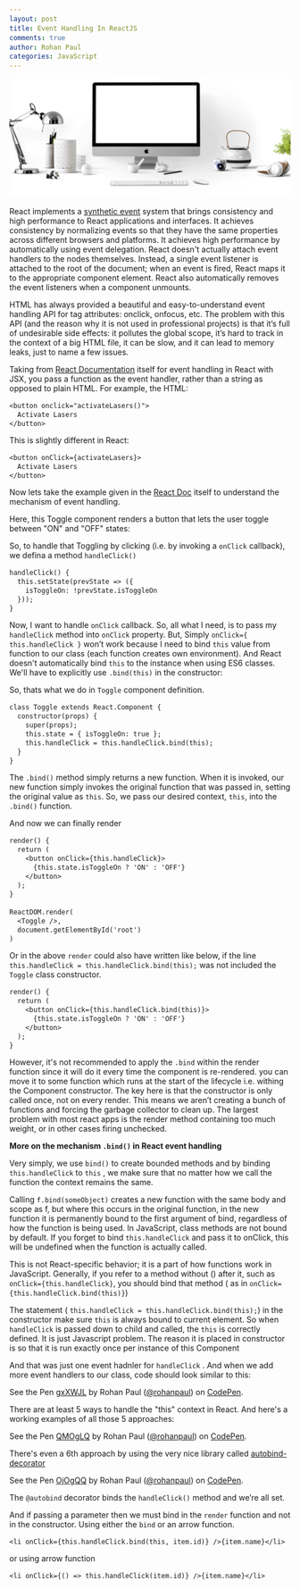 ```yaml
---
layout: post
title: Event Handling In ReactJS
comments: true
author: Rohan Paul
categories: JavaScript
---
```

<img src="/images/fulls/Event-Handling-ReactJS.png" class="fit image">

React implements a [synthetic event](https://facebook.github.io/react/docs/events.html) system that brings consistency and high performance to React
applications and interfaces. It achieves consistency by normalizing events so that they have the same properties across different browsers and platforms.
It achieves high performance by automatically using event delegation. React doesn't actually attach
event handlers to the nodes themselves. Instead, a single event listener is attached to the root of the document; when an event is fired, React maps it to the appropriate component element. React also
automatically removes the event listeners when a component unmounts.

HTML has always provided a beautiful and easy-to-understand event handling API for tag attributes:
onclick, onfocus, etc. The problem with this API (and the reason why it is not used in professional projects)
is that it’s full of undesirable side effects: it pollutes the global scope, it’s hard to track in the context of a big
HTML file, it can be slow, and it can lead to memory leaks, just to name a few issues.

Taking from [React Documentation](https://facebook.github.io/react/docs/handling-events.html) itself for event handling in React with JSX, you pass a function as the event handler, rather than a string as opposed to plain HTML.
For example, the HTML:

```
<button onclick="activateLasers()">
  Activate Lasers
</button>
```

This is slightly different in React:

```
<button onClick={activateLasers}>
  Activate Lasers
</button>
```

Now lets take the example given in the [React Doc](https://facebook.github.io/react/docs/handling-events.html) itself to understand the mechanism of event handling.

Here,  this Toggle component renders a button that lets the user toggle between "ON" and "OFF" states:

So, to handle that Toggling by clicking (i.e. by invoking a ``onClick`` callback), we defina a method ``handleClick()`` 

```
handleClick() {
  this.setState(prevState => ({
    isToggleOn: !prevState.isToggleOn
  }));
}
```

Now, I want to handle ``onClick`` callback. So, all what I need, is to pass my ``handleClick`` method into ``onClick`` property. But, Simply ``onClick={ this.handleClick }`` won’t work because I need to bind ``this`` value from function to our class (each function creates own environment). And React doesn't automatically bind ``this`` to the instance when using ES6 classes. We'll have to explicitly use ``.bind(this)`` in the constructor:

So, thats what we do in ``Toggle`` component definition.

```
class Toggle extends React.Component {
  constructor(props) {
    super(props);
    this.state = { isToggleOn: true };
    this.handleClick = this.handleClick.bind(this);
  }
}
```

The ``.bind()`` method simply returns a new function. When it is invoked, our new function simply invokes the original function that was passed in, setting the original value as ``this``. So, we pass our desired context, ``this``, into the ``.bind()`` function. 

And now we can finally render 

```
render() {
  return (
    <button onClick={this.handleClick}>
      {this.state.isToggleOn ? 'ON' : 'OFF'}
    </button>
  );
}

ReactDOM.render(
  <Toggle />,
  document.getElementById('root')
)
```
Or in the above ``render`` could also have written like below, if the line ``this.handleClick = this.handleClick.bind(this);`` was not included the ``Toggle`` class constructor. 

```
render() {
  return (
    <button onClick={this.handleClick.bind(this)}>
      {this.state.isToggleOn ? 'ON' : 'OFF'}
    </button>
  );
}
```

However, it's not recommended to apply the ``.bind`` within the render function since it will do it every time the component is re-rendered. you can move it to some function which runs at the start of the lifecycle i.e. withing the Component constructor. The key here is that the constructor is only called once, not on every render. This means we aren’t creating a bunch of functions and forcing the garbage collector to clean up.  The largest problem with most react apps is the render method containing too much weight, or in other cases firing unchecked.

**More on the mechanism ``.bind()`` in React event handling**

Very simply, we use ``bind()`` to create bounded methods and by binding ``this.handleClick`` to ``this`` , we make sure that no matter how we call the function the context remains the same.

Calling ``f.bind(someObject)`` creates a new function with the same body and scope as f, but where this occurs in the original function, in the new function it is permanently bound to the first argument of bind, regardless of how the function is being used.
In JavaScript, class methods are not bound by default. If you forget to bind ``this.handleClick`` and pass it to onClick, this will be undefined when the function is actually called.

This is not React-specific behavior; it is a part of how functions work in JavaScript. Generally, if you refer to a method without () after it, such as ``onClick={this.handleClick}``, you should bind that method ( as in ``onClick={this.handleClick.bind(this)}``)

 The statement ( ``this.handleClick = this.handleClick.bind(this);``) in the constructor make sure ``this`` is always bound to current element. So when ``handleClick`` is passed down to child and called, the ``this`` is correctly defined. It is just Javascript problem. The reason it is placed in constructor is so that it is run exactly once per instance of this Component


And that was just one event hadnler for ``handleClick`` . And when we add more event handlers to our class, code should look similar to this:

<p data-height="862" data-theme-id="0" data-slug-hash="gxXWJL" data-default-tab="js" data-user="rohanpaul" data-embed-version="2" data-pen-title="gxXWJL" class="codepen">See the Pen <a href="https://codepen.io/rohanpaul/pen/gxXWJL/">gxXWJL</a> by Rohan Paul (<a href="https://codepen.io/rohanpaul">@rohanpaul</a>) on <a href="https://codepen.io">CodePen</a>.</p>
<script async src="https://production-assets.codepen.io/assets/embed/ei.js"></script>


There are at least 5 ways to handle the "this" context in React. And here's a working examples of all those 5 approaches:

<p data-height="1827" data-theme-id="0" data-slug-hash="QMOgLQ" data-default-tab="js" data-user="rohanpaul" data-embed-version="2" data-pen-title="QMOgLQ" class="codepen">See the Pen <a href="https://codepen.io/rohanpaul/pen/QMOgLQ/">QMOgLQ</a> by Rohan Paul (<a href="https://codepen.io/rohanpaul">@rohanpaul</a>) on <a href="https://codepen.io">CodePen</a>.</p>
<script async src="https://production-assets.codepen.io/assets/embed/ei.js"></script>

There's even a 6th approach by using the very nice library called [autobind-decorator](https://github.com/andreypopp/autobind-decorator)

<p data-height="345" data-theme-id="0" data-slug-hash="OjOgQQ" data-default-tab="js" data-user="rohanpaul" data-embed-version="2" data-pen-title="OjOgQQ" class="codepen">See the Pen <a href="https://codepen.io/rohanpaul/pen/OjOgQQ/">OjOgQQ</a> by Rohan Paul (<a href="https://codepen.io/rohanpaul">@rohanpaul</a>) on <a href="https://codepen.io">CodePen</a>.</p>
<script async src="https://production-assets.codepen.io/assets/embed/ei.js"></script>

The ``@autobind`` decorator binds the ``handleClick()`` method and we’re all set. 

And if passing a parameter then we must bind in the ``render`` function and not in the constructor. Using either the ``bind`` or an arrow function.

```
<li onClick={this.handleClick.bind(this, item.id)} />{item.name}</li>
```

or using arrow function

```
<li onClick={() => this.handleClick(item.id)} />{item.name}</li>
```